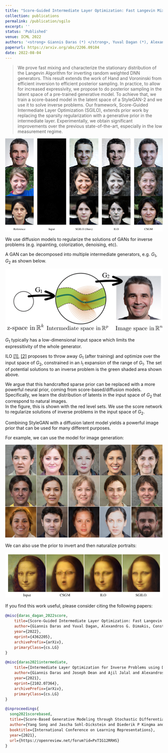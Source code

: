 ```yaml
---
title: "Score-Guided Intermediate Layer Optimization: Fast Langevin Mixing for Inverse Problems"
collection: publications
permalink: /publication/sgilo
excerpt: ''
status: 'Published'
venue: ICML 2022
authors: '<strong> Giannis Daras (*) </strong>, Yuval Dagan (*), Alexandros G. Dimakis, Constantinos Daskalakis'
paperurl: https://arxiv.org/abs/2206.09104
date: 2022-08-04
---
```




> We prove fast mixing and characterize the stationary distribution of the Langevin Algorithm for inverting random weighted DNN generators. This result extends the work of Hand and Voroninski from efficient inversion to efficient posterior sampling. In practice, to allow for increased expressivity, we propose to do posterior sampling in the latent space of a pre-trained generative model. To achieve that, we train a score-based model in the latent space of a StyleGAN-2 and we use it to solve inverse problems. Our framework, Score-Guided Intermediate Layer Optimization (SGILO), extends prior work by replacing the sparsity regularization with a generative prior in the intermediate layer. Experimentally, we obtain significant improvements over the previous state-of-the-art, especially in the low measurement regime.

![](https://github.com/giannisdaras/sgilo/blob/main/paper_figs/figure1.png?raw=true)



We use diffusion models to regularize the solutions of GANs for inverse problems (e.g. inpainting, colorization, denoising, etc). 



A GAN can be decomposed into multiple intermediate generators, e.g. $G_1, G_2$ as shown below.

![](https://github.com/giannisdaras/sgilo/blob/main/paper_figs/figure2.png?raw=true)

$G_1$ typically has a low-dimensional input space which limits the expressitivity of the whole generator. 

ILO [[1]](https://arxiv.org/abs/2102.07364), [[2]](https://github.com/giannisdaras/ilo) proposes to throw away $G_1$ (after training) and optimize over the input space of $G_2$, constrained in an $l_1$ expansion of the range of $G_1$. The set of potential solutions to an inverse problem is the green shaded area shown above.

We argue that this handcrafted sparse prior can be replaced with a more powerful neural prior, coming from score-based/diffusion models. Specifically, we learn the distribution of latents in the input space of $G_2$ that correspond to natural images.     
In the figure, this is shown with the red level sets. We use the score network to regularize solutions of inverse problems in the input space of $G_2$.



Combining StyleGAN with a diffusion latent model yields a powerful image prior that can be used for many different purposes.

For example, we can use the model for image generation:


![](https://github.com/giannisdaras/sgilo/blob/main/paper_figs/generations.png?raw=true)


We can also use the prior to invert and then naturalize portraits:

![](https://github.com/giannisdaras/sgilo/blob/main/paper_figs/naturalizations.png?raw=true)



If you find this work useful, please consider citing the following papers:

```bib
@misc{daras_dagan_2022score,
    title={Score-Guided Intermediate Layer Optimization: Fast Langevin Mixing for Inverse Problems},
    author={Giannis Daras and Yuval Dagan, Alexandros G. Dimakis, Constantinos Daskalakis},
    year={2022},
    eprint={4362205},
    archivePrefix={arXiv},
    primaryClass={cs.LG}
}
```

```bib
@misc{daras2021intermediate,
    title={Intermediate Layer Optimization for Inverse Problems using Deep Generative Models},
    author={Giannis Daras and Joseph Dean and Ajil Jalal and Alexandros G. Dimakis},
    year={2021},
    eprint={2102.07364},
    archivePrefix={arXiv},
    primaryClass={cs.LG}
}
```

```bib
@inproceedings{
  song2021scorebased,
  title={Score-Based Generative Modeling through Stochastic Differential Equations},
  author={Yang Song and Jascha Sohl-Dickstein and Diederik P Kingma and Abhishek Kumar and Stefano Ermon and Ben Poole},
  booktitle={International Conference on Learning Representations},
  year={2021},
  url={https://openreview.net/forum?id=PxTIG12RRHS}
}
``` 
